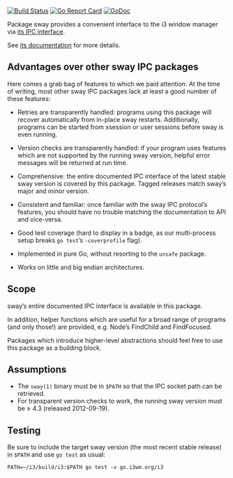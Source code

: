 [![Build Status](https://travis-ci.org/i3/go-i3.svg?branch=master)](https://travis-ci.org/i3/go-i3)
[![Go Report Card](https://goreportcard.com/badge/go.i3wm.org/i3)](https://goreportcard.com/report/go.i3wm.org/i3)
[![GoDoc](https://godoc.org/go.i3wm.org/i3?status.svg)](https://godoc.org/go.i3wm.org/sway)

Package sway provides a convenient interface to the i3 window manager via [its IPC
interface](https://i3wm.org/docs/ipc.html).

See [its documentation](https://godoc.org/go.i3wm.org/i3) for more details.

## Advantages over other sway IPC packages

Here comes a grab bag of features to which we paid attention. At the time of
writing, most other sway IPC packages lack at least a good number of these
features:

* Retries are transparently handled: programs using this package will recover
  automatically from in-place sway restarts. Additionally, programs can be started
  from xsession or user sessions before sway is even running.

* Version checks are transparently handled: if your program uses features which
  are not supported by the running sway version, helpful error messages will be
  returned at run time.

* Comprehensive: the entire documented IPC interface of the latest stable sway
  version is covered by this package. Tagged releases match sway’s major and minor
  version.

* Consistent and familiar: once familiar with the sway IPC protocol’s features,
  you should have no trouble matching the documentation to API and vice-versa.

* Good test coverage (hard to display in a badge, as our multi-process setup
  breaks `go test`’s `-coverprofile` flag).

* Implemented in pure Go, without resorting to the `unsafe` package.

* Works on little and big endian architectures.

## Scope

sway’s entire documented IPC interface is available in this package.

In addition, helper functions which are useful for a broad range of programs
(and only those!) are provided, e.g. Node’s FindChild and FindFocused.

Packages which introduce higher-level abstractions should feel free to use this
package as a building block.

## Assumptions

* The `sway(1)` binary must be in `$PATH` so that the IPC socket path can be retrieved.
* For transparent version checks to work, the running sway version must be ≥ 4.3 (released 2012-09-19).

## Testing

Be sure to include the target sway version (the most recent stable release) in
`$PATH` and use `go test` as usual:

```shell
PATH=~/i3/build/i3:$PATH go test -v go.i3wm.org/i3
```
